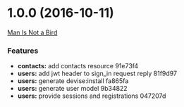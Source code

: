 <a name="1.0.0"></a>
# 1.0.0 (2016-10-11)

[Man Is Not a Bird](https://en.wikipedia.org/wiki/Man_Is_Not_a_Bird)

### Features

* **contacts:** add contacts resource 91e73f4
* **users:** add jwt header to sign_in request reply 81f9d97
* **users:** generate devise:install fa865fa
* **users:** generate user model 9b34822
* **users:** provide sessions and registrations 047207d



